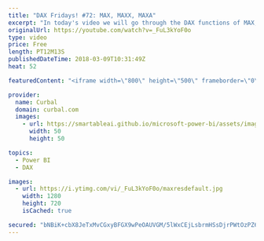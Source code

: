 ```yaml
---
title: "DAX Fridays! #72: MAX, MAXX, MAXA"
excerpt: "In today's video we will go through the DAX functions of MAX, MAXX and MAXA.  Link to DAX glossary:  https://curbal.com/blog/glossary/max-dax  PREVIOUS VIDEO: NEXT VIDEO: https://youtu.be/1Swyk3jJ63k  EXCEL SURVEY: https://1drv.ms/xs/s!Ar8CDNp8cGTcgjaHonN82T8I1jQT   Looking for a download file? Go to"
originalUrl: https://youtube.com/watch?v=_FuL3kYoF0o
type: video
price: Free
length: PT12M13S
publishedDateTime: 2018-03-09T10:31:49Z
heat: 52

featuredContent: "<iframe width=\"800\" height=\"500\" frameborder=\"0\" src=\"https://www.youtube.com/embed/_FuL3kYoF0o\" allow=\"accelerometer; autoplay; encrypted-media; gyroscope; picture-in-picture\" allowfullscreen></iframe>"

provider:
  name: Curbal
  domain: curbal.com
  images:
    - url: https://smartableai.github.io/microsoft-power-bi/assets/images/organizations/curbal.com-50x50.jpg
      width: 50
      height: 50

topics:
  - Power BI
  - DAX

images:
  - url: https://i.ytimg.com/vi/_FuL3kYoF0o/maxresdefault.jpg
    width: 1280
    height: 720
    isCached: true

secured: "bNBiK+cbX8JeTxMvCGxyBFGX9wPeOAUVGM/5lWxCEjLsbrmHSsDjrPWtOzPZ6D1skSUmd+PsB2Uj76F+Vb8078rBJdJUwCYdsFrYtS+hL/PHqBTmuJ5HKiiVO6sQ3S1fRRHmuUk4J2Qvx7hkx3230Rp37KFPiFtQOYOGVRPVmpqA3zE5oTW9cZXu5zWrGf+KuxVBmGVnGui9MxYLYScbDn5txyBSqgX1BeJUEJQzmE+6Q2ghnmd8WyetpSFi1pl9RXmtMmrsoGZYh06zixwp3M4uv3uXOoBjM4jx804Tbnnf87+gtHijfB0QlcL0VcrcnS/YxIWQx1OBTw+KuTENot2B85+/0VOcm2Y3qKaP8GvhAVNIKPa71aZbcmscYdIfkCc+L+nKr5y++7BB7BE4x4qpu2jDGJGGn0PMJ0qLS9s=;vRLEtvefPnqC12WJyyPSjQ=="
---
```


